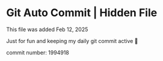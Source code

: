 # Git Auto Commit | Hidden File

This file was added Feb 12, 2025

Just for fun and keeping my daily git commit active 🤪

commit number: 1994918
